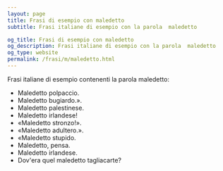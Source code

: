 ```yaml
---
layout: page
title: Frasi di esempio con maledetto 
subtitle: Frasi italiane di esempio con la parola  maledetto

og_title: Frasi di esempio con maledetto 
og_description: Frasi italiane di esempio con la parola  maledetto
og_type: website
permalink: /frasi/m/maledetto.html
---
```


Frasi italiane di esempio contenenti la parola maledetto:


- Maledetto polpaccio.
- Maledetto bugiardo.».
- Maledetto palestinese.
- Maledetto irlandese!
- «Maledetto stronzo!».
- «Maledetto adultero.».
- «Maledetto stupido.
- Maledetto, pensa.
- Maledetto irlandese.
- Dov'era quel maledetto tagliacarte?
